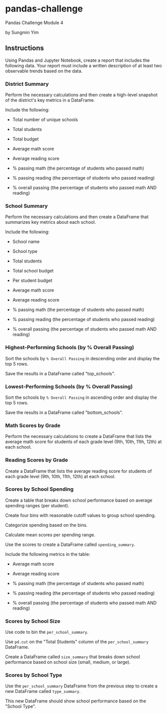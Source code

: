 # pandas-challenge
Pandas Challenge Module 4

by Sungmin Yim

## Instructions ##
Using Pandas and Jupyter Notebook, create a report that includes the following data. Your report must include a written description of at least two observable trends based on the data.

### District Summary ###
Perform the necessary calculations and then create a high-level snapshot of the district's key metrics in a DataFrame.

Include the following:

* Total number of unique schools

* Total students

* Total budget

* Average math score

* Average reading score

* % passing math (the percentage of students who passed math)

* % passing reading (the percentage of students who passed reading)

* % overall passing (the percentage of students who passed math AND reading)

### School Summary ###
Perform the necessary calculations and then create a DataFrame that summarizes key metrics about each school.

Include the following:

* School name

* School type

* Total students

* Total school budget

* Per student budget

* Average math score

* Average reading score

* % passing math (the percentage of students who passed math)

* % passing reading (the percentage of students who passed reading)

* % overall passing (the percentage of students who passed math AND reading)

### Highest-Performing Schools (by % Overall Passing) ###
Sort the schools by `% Overall Passing` in descending order and display the top 5 rows.

Save the results in a DataFrame called "top_schools".

### Lowest-Performing Schools (by % Overall Passing) ###
Sort the schools by `% Overall Passing` in ascending order and display the top 5 rows.

Save the results in a DataFrame called "bottom_schools".

### Math Scores by Grade ###
Perform the necessary calculations to create a DataFrame that lists the average math score for students of each grade level (9th, 10th, 11th, 12th) at each school.

### Reading Scores by Grade ###
Create a DataFrame that lists the average reading score for students of each grade level (9th, 10th, 11th, 12th) at each school.

### Scores by School Spending ###
Create a table that breaks down school performance based on average spending ranges (per student).

Create four bins with reasonable cutoff values to group school spending.

Categorize spending based on the bins.

Calculate mean scores per spending range.

Use the scores to create a DataFrame called `spending_summary`.

Include the following metrics in the table:

* Average math score

* Average reading score

* % passing math (the percentage of students who passed math)

* % passing reading (the percentage of students who passed reading)

* % overall passing (the percentage of students who passed math AND reading)

### Scores by School Size ###
Use code to bin the `per_school_summary`.

Use `pd.cut` on the "Total Students" column of the `per_school_summary` DataFrame.

Create a DataFrame called `size_summary` that breaks down school performance based on school size (small, medium, or large).

### Scores by School Type ###
Use the `per_school_summary` DataFrame from the previous step to create a new DataFrame called `type_summary`.

This new DataFrame should show school performance based on the "School Type".
